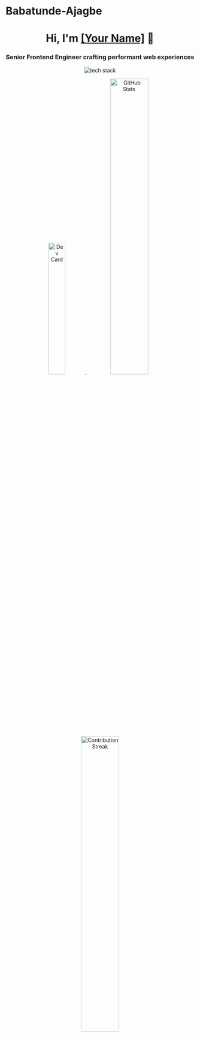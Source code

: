 # Babatunde-Ajagbe

<h1 align="center">Hi, I'm <a href="[Your Portfolio URL]" target="_blank">[Your Name]</a> 👋</h1>
<h3 align="center">Senior Frontend Engineer crafting performant web experiences</h3>

<!-- Tech Stack Badges using skillicons.dev -->
<p align="center">
  <img src="https://skillicons.dev/icons?i=ts,react,nextjs,js,html,css,tailwind,redux,graphql,vite,webpack,jest,figma,git,vercel,netlify" alt="tech stack" />
</p>

<!-- Stats & Trophy Section -->
<div align="center">
  <a href="https://app.daily.dev/[YourDevUsername]">
    <img src="https://api.daily.dev/devcards/[Your Daily.dev Card ID].png?r=bs1" width="30%" alt="Dev Card"/>
  </a>
  <img src="https://github-readme-stats.vercel.app/api?username=[YourUsername]&show_icons=true&theme=vision-friendly-dark&count_private=true" width="45%" alt="GitHub Stats">
  <img src="https://github-readme-streak-stats.herokuapp.com/?user=[YourUsername]&theme=vision-friendly-dark" width="45%" alt="Contribution Streak">
</div>
